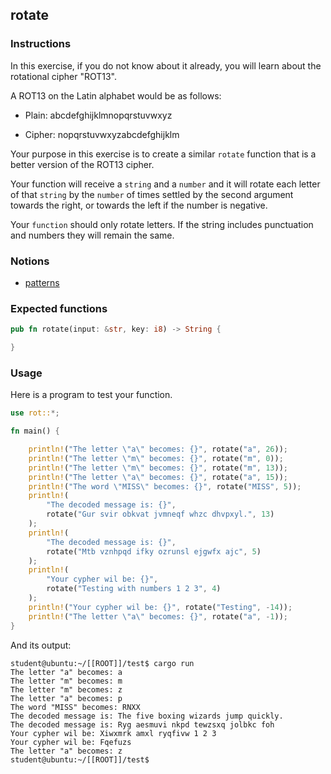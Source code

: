 ## rotate

### Instructions

In this exercise, if you do not know about it already, you will learn about the rotational cipher "ROT13".

A ROT13 on the Latin alphabet would be as follows:

- Plain: abcdefghijklmnopqrstuvwxyz

- Cipher: nopqrstuvwxyzabcdefghijklm

Your purpose in this exercise is to create a similar `rotate` function that is a better version of the ROT13 cipher.

Your function will receive a `string` and a `number` and it will rotate each letter of that `string` by the `number` of times settled by the second argument towards the right, or towards the left if the number is negative.

Your `function` should only rotate letters. If the string includes punctuation and numbers
they will remain the same.

### Notions

- [patterns](https://doc.rust-lang.org/book/ch18-00-patterns.html)

### Expected functions

```rust
pub fn rotate(input: &str, key: i8) -> String {

}
```

### Usage

Here is a program to test your function.

```rust
use rot::*;

fn main() {

    println!("The letter \"a\" becomes: {}", rotate("a", 26));
    println!("The letter \"m\" becomes: {}", rotate("m", 0));
    println!("The letter \"m\" becomes: {}", rotate("m", 13));
    println!("The letter \"a\" becomes: {}", rotate("a", 15));
    println!("The word \"MISS\" becomes: {}", rotate("MISS", 5));
    println!(
        "The decoded message is: {}",
        rotate("Gur svir obkvat jvmneqf whzc dhvpxyl.", 13)
    );
    println!(
        "The decoded message is: {}",
        rotate("Mtb vznhpqd ifky ozrunsl ejgwfx ajc", 5)
    );
    println!(
        "Your cypher wil be: {}",
        rotate("Testing with numbers 1 2 3", 4)
    );
    println!("Your cypher wil be: {}", rotate("Testing", -14));
    println!("The letter \"a\" becomes: {}", rotate("a", -1));
}
```

And its output:

```console
student@ubuntu:~/[[ROOT]]/test$ cargo run
The letter "a" becomes: a
The letter "m" becomes: m
The letter "m" becomes: z
The letter "a" becomes: p
The word "MISS" becomes: RNXX
The decoded message is: The five boxing wizards jump quickly.
The decoded message is: Ryg aesmuvi nkpd tewzsxq jolbkc foh
Your cypher wil be: Xiwxmrk amxl ryqfivw 1 2 3
Your cypher wil be: Fqefuzs
The letter "a" becomes: z
student@ubuntu:~/[[ROOT]]/test$
```
